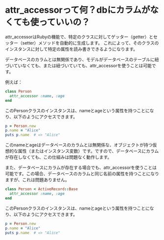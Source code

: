 # attr_accessorって何？dbにカラムがなくても使っていいの？

attr_accessorはRubyの機能で、特定のクラスに対してゲッター（getter）とセッター（setter）メソッドを自動的に生成します。
これによって、そのクラスのインスタンスに対して特定の属性を読み書きできるようになります。

データベースのカラムとは無関係であり、モデルがデータベースのテーブルに紐づいていなくても、または紐づいていても、attr_accessorを使うことは可能です。

例えば：

```ruby
class Person
  attr_accessor :name, :age
end
```

このPersonクラスのインスタンスは、nameとageという属性を持つことになり、以下のようにアクセスできます。

```ruby
p = Person.new
p.name = "Alice"
puts p.name  # => "Alice"
```

このnameとageはデータベースのカラムとは無関係な、オブジェクトが持つ仮想的な属性（またはインスタンス変数）です。ですので、データベースにカラムが存在しなくても、この仕組みは問題なく動作します。

また、データベースにカラムが存在する場合でも、attr_accessorを使うことは可能です。この場合、データベースのカラムと同じ名前の属性を持つことになりますが、これは問題ありません。

```ruby
class Person < ActiveRecord::Base
  attr_accessor :name, :age
end
```

このPersonクラスのインスタンスは、nameとageという属性を持つことになり、以下のようにアクセスできます。

```ruby
p = Person.new
p.name = "Alice"
puts p.name  # => "Alice"
```
